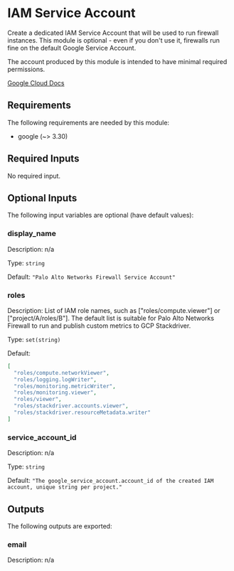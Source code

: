 # IAM Service Account

Create a dedicated IAM Service Account that will be used to run firewall instances.
This module is optional - even if you don't use it, firewalls run fine on the default Google Service Account.

The account produced by this module is intended to have minimal required permissions.

[Google Cloud Docs](https://cloud.google.com/compute/docs/access/create-enable-service-accounts-for-instances#best_practices)

<!-- BEGINNING OF PRE-COMMIT-TERRAFORM DOCS HOOK -->
## Requirements

The following requirements are needed by this module:

- google (~> 3.30)

## Required Inputs

No required input.

## Optional Inputs

The following input variables are optional (have default values):

### display\_name

Description: n/a

Type: `string`

Default: `"Palo Alto Networks Firewall Service Account"`

### roles

Description: List of IAM role names, such as ["roles/compute.viewer"] or ["project/A/roles/B"]. The default list is suitable for Palo Alto Networks Firewall to run and publish custom metrics to GCP Stackdriver.

Type: `set(string)`

Default:

```json
[
  "roles/compute.networkViewer",
  "roles/logging.logWriter",
  "roles/monitoring.metricWriter",
  "roles/monitoring.viewer",
  "roles/viewer",
  "roles/stackdriver.accounts.viewer",
  "roles/stackdriver.resourceMetadata.writer"
]
```

### service\_account\_id

Description: n/a

Type: `string`

Default: `"The google_service_account.account_id of the created IAM account, unique string per project."`

## Outputs

The following outputs are exported:

### email

Description: n/a

<!-- END OF PRE-COMMIT-TERRAFORM DOCS HOOK -->
